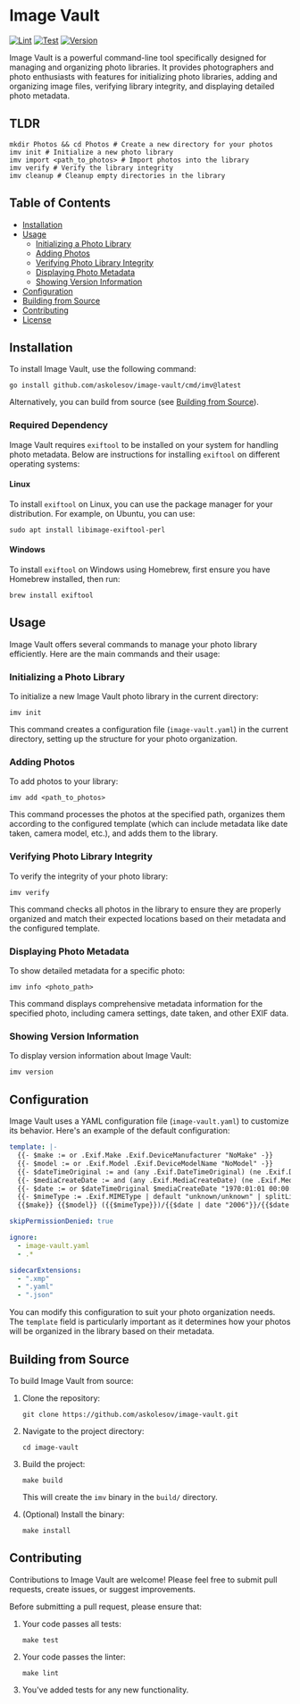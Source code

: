 # Image Vault

[![Lint](https://github.com/askolesov/image-vault/actions/workflows/lint.yaml/badge.svg)](https://github.com/askolesov/image-vault/actions/workflows/lint.yaml)
[![Test](https://github.com/askolesov/image-vault/actions/workflows/test.yaml/badge.svg)](https://github.com/askolesov/image-vault/actions/workflows/test.yaml)
[![Version](https://img.shields.io/github/v/release/askolesov/image-vault?include_prereleases)](https://github.com/askolesov/image-vault/releases)

Image Vault is a powerful command-line tool specifically designed for managing and organizing photo libraries. It provides photographers and photo enthusiasts with features for initializing photo libraries, adding and organizing image files, verifying library integrity, and displaying detailed photo metadata.

## TLDR

```
mkdir Photos && cd Photos # Create a new directory for your photos
imv init # Initialize a new photo library
imv import <path_to_photos> # Import photos into the library
imv verify # Verify the library integrity
imv cleanup # Cleanup empty directories in the library
```

## Table of Contents

- [Installation](#installation)
- [Usage](#usage)
  - [Initializing a Photo Library](#initializing-a-photo-library)
  - [Adding Photos](#adding-photos)
  - [Verifying Photo Library Integrity](#verifying-photo-library-integrity)
  - [Displaying Photo Metadata](#displaying-photo-metadata)
  - [Showing Version Information](#showing-version-information)
- [Configuration](#configuration)
- [Building from Source](#building-from-source)
- [Contributing](#contributing)
- [License](#license)

## Installation

To install Image Vault, use the following command:

```
go install github.com/askolesov/image-vault/cmd/imv@latest
```

Alternatively, you can build from source (see [Building from Source](#building-from-source)).

### Required Dependency

Image Vault requires `exiftool` to be installed on your system for handling photo metadata. Below are instructions for installing `exiftool` on different operating systems:

#### Linux

To install `exiftool` on Linux, you can use the package manager for your distribution. For example, on Ubuntu, you can use:

```
sudo apt install libimage-exiftool-perl
```

#### Windows

To install `exiftool` on Windows using Homebrew, first ensure you have Homebrew installed, then run:

```
brew install exiftool
```

## Usage

Image Vault offers several commands to manage your photo library efficiently. Here are the main commands and their usage:

### Initializing a Photo Library

To initialize a new Image Vault photo library in the current directory:

```
imv init
```

This command creates a configuration file (`image-vault.yaml`) in the current directory, setting up the structure for your photo organization.

### Adding Photos

To add photos to your library:

```
imv add <path_to_photos>
```

This command processes the photos at the specified path, organizes them according to the configured template (which can include metadata like date taken, camera model, etc.), and adds them to the library.

### Verifying Photo Library Integrity

To verify the integrity of your photo library:

```
imv verify
```

This command checks all photos in the library to ensure they are properly organized and match their expected locations based on their metadata and the configured template.

### Displaying Photo Metadata

To show detailed metadata for a specific photo:

```
imv info <photo_path>
```

This command displays comprehensive metadata information for the specified photo, including camera settings, date taken, and other EXIF data.

### Showing Version Information

To display version information about Image Vault:

```
imv version
```

## Configuration

Image Vault uses a YAML configuration file (`image-vault.yaml`) to customize its behavior. Here's an example of the default configuration:

```yaml
template: |-
  {{- $make := or .Exif.Make .Exif.DeviceManufacturer "NoMake" -}}
  {{- $model := or .Exif.Model .Exif.DeviceModelName "NoModel" -}}
  {{- $dateTimeOriginal := and (any .Exif.DateTimeOriginal) (ne .Exif.DateTimeOriginal "0000:00:00 00:00:00") | ternary .Exif.DateTimeOriginal "" -}}
  {{- $mediaCreateDate := and (any .Exif.MediaCreateDate) (ne .Exif.MediaCreateDate "0000:00:00 00:00:00") | ternary .Exif.MediaCreateDate "" -}}
  {{- $date := or $dateTimeOriginal $mediaCreateDate "1970:01:01 00:00:00" | toDate "2006:01:02 15:04:05" -}}
  {{- $mimeType := .Exif.MIMEType | default "unknown/unknown" | splitList "/" | first -}}
  {{$make}} {{$model}} ({{$mimeType}})/{{$date | date "2006"}}/{{$date | date "2006-01-02"}}/{{$date | date "2006-01-02_15-04-05"}}_{{.Hash.Md5Short}}{{.Fs.Ext | lower}}

skipPermissionDenied: true

ignore:
  - image-vault.yaml
  - .*

sidecarExtensions:
  - ".xmp"
  - ".yaml"
  - ".json"
```

You can modify this configuration to suit your photo organization needs. The `template` field is particularly important as it determines how your photos will be organized in the library based on their metadata.

## Building from Source

To build Image Vault from source:

1. Clone the repository:
   ```
   git clone https://github.com/askolesov/image-vault.git
   ```

2. Navigate to the project directory:
   ```
   cd image-vault
   ```

3. Build the project:
   ```
   make build
   ```

   This will create the `imv` binary in the `build/` directory.

4. (Optional) Install the binary:
   ```
   make install
   ```

## Contributing

Contributions to Image Vault are welcome! Please feel free to submit pull requests, create issues, or suggest improvements.

Before submitting a pull request, please ensure that:

1. Your code passes all tests:
   ```
   make test
   ```

2. Your code passes the linter:
   ```
   make lint
   ```

3. You've added tests for any new functionality.
